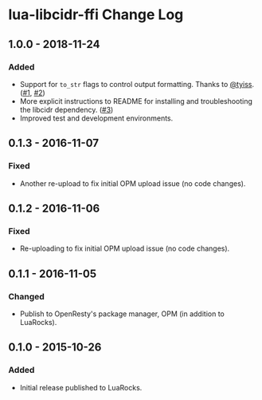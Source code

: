 # lua-libcidr-ffi Change Log

## 1.0.0 - 2018-11-24

### Added
- Support for `to_str` flags to control output formatting. Thanks to [@tyiss](https://github.com/tyiss). ([#1](https://github.com/GUI/lua-libcidr-ffi/issues/1), [#2](https://github.com/GUI/lua-libcidr-ffi/pull/2))
- More explicit instructions to README for installing and troubleshooting the libcidr dependency. ([#3](https://github.com/GUI/lua-libcidr-ffi/issues/3))
- Improved test and development environments.

## 0.1.3 - 2016-11-07

### Fixed
- Another re-upload to fix initial OPM upload issue (no code changes).

## 0.1.2 - 2016-11-06

### Fixed
- Re-uploading to fix initial OPM upload issue (no code changes).

## 0.1.1 - 2016-11-05

### Changed
- Publish to OpenResty's package manager, OPM (in addition to LuaRocks).

## 0.1.0 - 2015-10-26

### Added
- Initial release published to LuaRocks.
